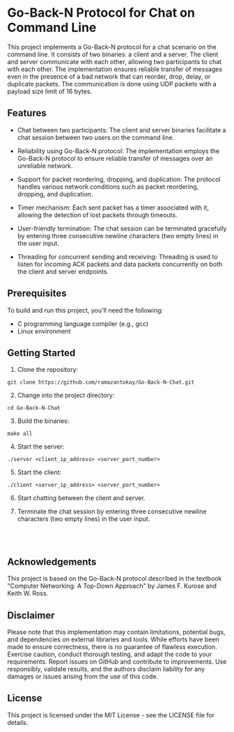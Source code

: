 # Go-Back-N Protocol for Chat on Command Line

This project implements a Go-Back-N protocol for a chat scenario on the command line. It consists of two binaries: a client and a server. The client and server communicate with each other, allowing two participants to chat with each other. The implementation ensures reliable transfer of messages even in the presence of a bad network that can reorder, drop, delay, or duplicate packets. The communication is done using UDP packets with a payload size limit of 16 bytes.

## Features
- Chat between two participants: The client and server binaries facilitate a chat session between two users on the command line.

- Reliability using Go-Back-N protocol: The implementation employs the Go-Back-N protocol to ensure reliable transfer of messages over an unreliable network.

- Support for packet reordering, dropping, and duplication: The protocol handles various network conditions such as packet reordering, dropping, and duplication.

- Timer mechanism: Each sent packet has a timer associated with it, allowing the detection of lost packets through timeouts.

- User-friendly termination: The chat session can be terminated gracefully by entering three consecutive newline characters (two empty lines) in the user input.

- Threading for concurrent sending and receiving: Threading is used to listen for incoming ACK packets and data packets concurrently on both the client and server endpoints.

## Prerequisites
To build and run this project, you'll need the following:

- C programming language compiler (e.g., gcc)
- Linux environment

## Getting Started
1. Clone the repository:
```
git clone https://github.com/ramazantokay/Go-Back-N-Chat.git
```
2. Change into the project directory:
```
cd Go-Back-N-Chat
```
3. Build the binaries:
```
make all
```
4. Start the server:
```
./server <client_ip_address> <server_port_number>
```
5. Start the client:
```
./client <server_ip_address> <server_port_number>
```

6. Start chatting between the client and server.

7. Terminate the chat session by entering three consecutive newline characters (two empty lines) in the user input.

<br>
<br>

## Acknowledgements
This project is based on the Go-Back-N protocol described in the textbook "Computer Networking: A Top-Down Approach" by James F. Kurose and Keith W. Ross.

## Disclaimer
Please note that this implementation may contain limitations, potential bugs, and dependencies on external libraries and tools. While efforts have been made to ensure correctness, there is no guarantee of flawless execution. Exercise caution, conduct thorough testing, and adapt the code to your requirements. Report issues on GitHub and contribute to improvements. Use responsibly, validate results, and the authors disclaim liability for any damages or issues arising from the use of this code.

## License
This project is licensed under the MIT License - see the LICENSE file for details.

